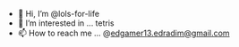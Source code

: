 - 👋 Hi, I’m @lols-for-life
- 👀 I’m interested in ... tetris
- 📫 How to reach me ... @edgamer13.edradim@gmail.com
